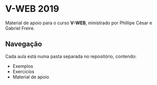 # V-WEB 2019

Material de apoio para o curso **V-WEB**, ministrado por Phillipe César e Gabriel Freire.

## Navegação
Cada aula está numa pasta separada no repositório, contendo:
- Exemplos
- Exercícios
- Material de apoio
